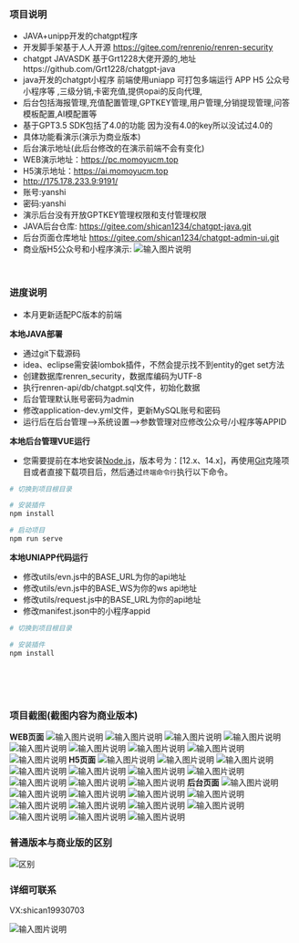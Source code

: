 ### 项目说明
- JAVA+unipp开发的chatgpt程序
- 开发脚手架基于人人开源 https://gitee.com/renrenio/renren-security
- chatgpt JAVASDK 基于Grt1228大佬开源的,地址https://github.com/Grt1228/chatgpt-java
- java开发的chatgpt小程序  前端使用uniapp   可打包多端运行  APP  H5  公众号  小程序等 ,三级分销,卡密充值,提供opai的反向代理,
- 后台包括海报管理,充值配置管理,GPTKEY管理,用户管理,分销提现管理,问答模板配置,AI模配置等
- 基于GPT3.5 SDK包括了4.0的功能 因为没有4.0的key所以没试过4.0的
- 具体功能看演示(演示为商业版本)
- 后台演示地址(此后台修改的在演示前端不会有变化)
- WEB演示地址：https://pc.momoyucm.top
- H5演示地址：https://ai.momoyucm.top
- http://175.178.233.9:9191/
- 账号:yanshi
- 密码:yanshi
- 演示后台没有开放GPTKEY管理权限和支付管理权限
- JAVA后台仓库: https://gitee.com/shican1234/chatgpt-java.git
- 后台页面仓库地址 https://gitee.com/shican1234/chatgpt-admin-ui.git
- 商业版H5公众号和小程序演示: ![输入图片说明](rdimg/gzh2.jpg)
<br>

### 进度说明
   
- 本月更新适配PC版本的前端

**本地JAVA部署**
- 通过git下载源码
- idea、eclipse需安装lombok插件，不然会提示找不到entity的get set方法
- 创建数据库renren_security，数据库编码为UTF-8
- 执行renren-api/db/chatgpt.sql文件，初始化数据
- 后台管理默认账号密码为admin
- 修改application-dev.yml文件，更新MySQL账号和密码
- 运行后在后台管理-->系统设置-->参数管理对应修改公众号/小程序等APPID

**本地后台管理VUE运行**
- 您需要提前在本地安装[Node.js](https://nodejs.org/en/)，版本号为：[12.x、14.x]，再使用[Git](https://git-scm.com/)克隆项目或者直接下载项目后，然后通过`终端命令行`执行以下命令。

```bash
# 切换到项目根目录

# 安装插件
npm install

# 启动项目
npm run serve
```
**本地UNIAPP代码运行**
- 修改utils/evn.js中的BASE_URL为你的api地址
- 修改utils/evn.js中的BASE_WS为你的ws api地址
- 修改utils/request.js中的BASE_URL为你的api地址
- 修改manifest.json中的小程序appid
```bash
# 切换到项目根目录

# 安装插件
npm install
```
<br>

<br>



<br>

### 项目截图(截图内容为商业版本)
**WEB页面**
![输入图片说明](rdimg/pc0.png)
![输入图片说明](rdimg/pc1.png)
![输入图片说明](rdimg/pc2.png)
![输入图片说明](rdimg/pc3.png)
![输入图片说明](rdimg/pc4.png)
![输入图片说明](rdimg/pc5.png)
![输入图片说明](rdimg/pc6.png)
![输入图片说明](rdimg/pc7.png)
![输入图片说明](rdimg/pc8.png)
**H5页面**
![输入图片说明](rdimg/qd1.png)
![输入图片说明](rdimg/qd2.jpeg)
![输入图片说明](rdimg/qd3.jpeg)
![输入图片说明](rdimg/qd4.jpeg)
![输入图片说明](rdimg/qd5.jpeg)
![输入图片说明](rdimg/qd6.jpeg)
![输入图片说明](rdimg/qd7.jpeg)
![输入图片说明](rdimg/qd8.jpeg)
![输入图片说明](rdimg/qd9.jpeg)
![输入图片说明](rdimg/qd10.jpeg)
**后台页面**
![输入图片说明](rdimg/ht1.png)
![输入图片说明](rdimg/ht2.png)
![输入图片说明](rdimg/ht3.png)
![输入图片说明](rdimg/ht4.png)
![输入图片说明](rdimg/ht5.png)
![输入图片说明](rdimg/ht6.png)
![输入图片说明](rdimg/ht7.png)
![输入图片说明](rdimg/ht8.png)
![输入图片说明](rdimg/ht9.png)
![输入图片说明](rdimg/ht10.png)
![输入图片说明](rdimg/ht11.png)
![输入图片说明](rdimg/ht12.png)

### 普通版本与商业版的区别
![区别](rdimg/js.png)
<br>


### 详细可联系

VX:shican19930703

![输入图片说明](rdimg/wx.jpg)
